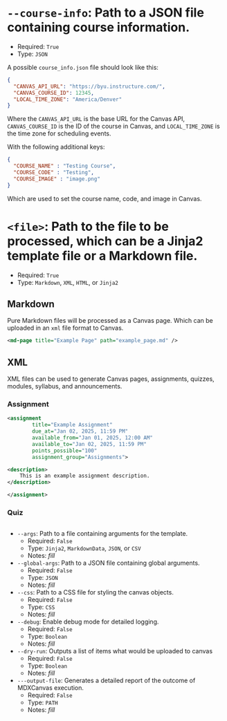 # `--course-info`: Path to a JSON file containing course information.

- Required: `True` 
- Type: `JSON`

A possible `course_info.json` file should look like this:

```json
{
  "CANVAS_API_URL": "https://byu.instructure.com/",
  "CANVAS_COURSE_ID": 12345,
  "LOCAL_TIME_ZONE": "America/Denver"
}
```

Where the `CANVAS_API_URL` is the base URL for the Canvas API, `CANVAS_COURSE_ID` 
is the ID of the course in Canvas, and `LOCAL_TIME_ZONE` is the time zone for 
scheduling events.

With the following additional keys:

```json
{
  "COURSE_NAME" : "Testing Course",
  "COURSE_CODE" : "Testing",
  "COURSE_IMAGE" : "image.png"
}
```

Which are used to set the course name, code, and image in Canvas.

# `<file>`: Path to the file to be processed, which can be a Jinja2 template file or a Markdown file.

- Required: `True`
- Type: `Markdown`, `XML`, `HTML`, or `Jinja2`

## Markdown

Pure Markdown files will be processed as a Canvas page. Which can be uploaded in an `xml` file 
format to Canvas.

```xml
<md-page title="Example Page" path="example_page.md" />
```

## XML

XML files can be used to generate Canvas pages, assignments, quizzes, modules, syllabus, and announcements.

### Assignment

```xml
<assignment
        title="Example Assignment"
        due_at="Jan 02, 2025, 11:59 PM"
        available_from="Jan 01, 2025, 12:00 AM"
        available_to="Jan 02, 2025, 11:59 PM"
        points_possible="100"
        assignment_group="Assignments">

<description>
    This is an example assignment description.
</description>

</assignment>
```

### Quiz

```xml
```

- `--args`: Path to a file containing arguments for the template.
  - Required: `False`
  - Type: `Jinja2`, `MarkdownData`, `JSON`, or `CSV`
  - Notes: _fill_
- `--global-args`: Path to a JSON file containing global arguments.
  - Required: `False`
  - Type: `JSON`
  - Notes: _fill_
- `--css`: Path to a CSS file for styling the canvas objects.
  - Required: `False`
  - Type: `CSS`
  - Notes: _fill_
- `--debug`: Enable debug mode for detailed logging.
  - Required: `False`
  - Type: `Boolean`
  - Notes: _fill_
- `--dry-run`: Outputs a list of items what would be uploaded to canvas
  - Required: `False`
  - Type: `Boolean`
  - Notes: _fill_
- `---output-file`: Generates a detailed report of the outcome of MDXCanvas execution.
  - Required: `False`
  - Type: `PATH`
  - Notes: _fill_